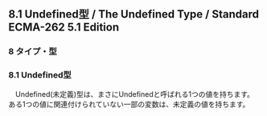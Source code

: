 8.1 Undefined型 / The Undefined Type / Standard ECMA-262 5.1 Edition
--------------------------------------------------------------------

### 8 タイプ・型

### 8.1 Undefined型

　Undefined(未定義)型は、まさにUndefinedと呼ばれる1つの値を持ちます。 ある1つの値に関連付けられていない一部の変数は、未定義の値を持ちます。

